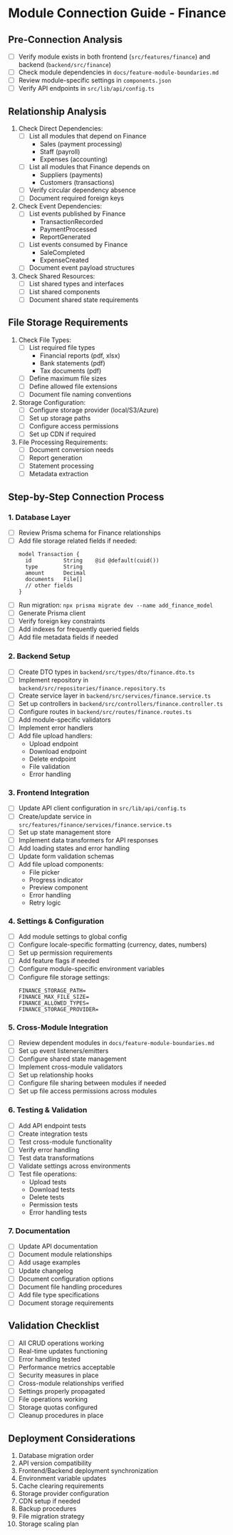 # Module Connection Guide - Finance

## Pre-Connection Analysis
- [ ] Verify module exists in both frontend (`src/features/finance`) and backend (`backend/src/finance`)
- [ ] Check module dependencies in `docs/feature-module-boundaries.md`
- [ ] Review module-specific settings in `components.json`
- [ ] Verify API endpoints in `src/lib/api/config.ts`

## Relationship Analysis
1. Check Direct Dependencies:
   - [ ] List all modules that depend on Finance
     * Sales (payment processing)
     * Staff (payroll)
     * Expenses (accounting)
   - [ ] List all modules that Finance depends on
     * Suppliers (payments)
     * Customers (transactions)
   - [ ] Verify circular dependency absence
   - [ ] Document required foreign keys

2. Check Event Dependencies:
   - [ ] List events published by Finance
     * TransactionRecorded
     * PaymentProcessed
     * ReportGenerated
   - [ ] List events consumed by Finance
     * SaleCompleted
     * ExpenseCreated
   - [ ] Document event payload structures

3. Check Shared Resources:
   - [ ] List shared types and interfaces
   - [ ] List shared components
   - [ ] Document shared state requirements

## File Storage Requirements
1. Check File Types:
   - [ ] List required file types
     * Financial reports (pdf, xlsx)
     * Bank statements (pdf)
     * Tax documents (pdf)
   - [ ] Define maximum file sizes
   - [ ] Define allowed file extensions
   - [ ] Document file naming conventions

2. Storage Configuration:
   - [ ] Configure storage provider (local/S3/Azure)
   - [ ] Set up storage paths
   - [ ] Configure access permissions
   - [ ] Set up CDN if required

3. File Processing Requirements:
   - [ ] Document conversion needs
   - [ ] Report generation
   - [ ] Statement processing
   - [ ] Metadata extraction

## Step-by-Step Connection Process

### 1. Database Layer
- [ ] Review Prisma schema for Finance relationships
- [ ] Add file storage related fields if needed:
  ```prisma
  model Transaction {
    id          String    @id @default(cuid())
    type        String
    amount      Decimal
    documents   File[]
    // other fields
  }
  ```
- [ ] Run migration: `npx prisma migrate dev --name add_finance_model`
- [ ] Generate Prisma client
- [ ] Verify foreign key constraints
- [ ] Add indexes for frequently queried fields
- [ ] Add file metadata fields if needed

### 2. Backend Setup
- [ ] Create DTO types in `backend/src/types/dto/finance.dto.ts`
- [ ] Implement repository in `backend/src/repositories/finance.repository.ts`
- [ ] Create service layer in `backend/src/services/finance.service.ts`
- [ ] Set up controllers in `backend/src/controllers/finance.controller.ts`
- [ ] Configure routes in `backend/src/routes/finance.routes.ts`
- [ ] Add module-specific validators
- [ ] Implement error handlers
- [ ] Add file upload handlers:
  - Upload endpoint
  - Download endpoint
  - Delete endpoint
  - File validation
  - Error handling

### 3. Frontend Integration
- [ ] Update API client configuration in `src/lib/api/config.ts`
- [ ] Create/update service in `src/features/finance/services/finance.service.ts`
- [ ] Set up state management store
- [ ] Implement data transformers for API responses
- [ ] Add loading states and error handling
- [ ] Update form validation schemas
- [ ] Add file upload components:
  - File picker
  - Progress indicator
  - Preview component
  - Error handling
  - Retry logic

### 4. Settings & Configuration
- [ ] Add module settings to global config
- [ ] Configure locale-specific formatting (currency, dates, numbers)
- [ ] Set up permission requirements
- [ ] Add feature flags if needed
- [ ] Configure module-specific environment variables
- [ ] Configure file storage settings:
  ```env
  FINANCE_STORAGE_PATH=
  FINANCE_MAX_FILE_SIZE=
  FINANCE_ALLOWED_TYPES=
  FINANCE_STORAGE_PROVIDER=
  ```

### 5. Cross-Module Integration
- [ ] Review dependent modules in `docs/feature-module-boundaries.md`
- [ ] Set up event listeners/emitters
- [ ] Configure shared state management
- [ ] Implement cross-module validators
- [ ] Set up relationship hooks
- [ ] Configure file sharing between modules if needed
- [ ] Set up file access permissions across modules

### 6. Testing & Validation
- [ ] Add API endpoint tests
- [ ] Create integration tests
- [ ] Test cross-module functionality
- [ ] Verify error handling
- [ ] Test data transformations
- [ ] Validate settings across environments
- [ ] Test file operations:
  - Upload tests
  - Download tests
  - Delete tests
  - Permission tests
  - Error handling tests

### 7. Documentation
- [ ] Update API documentation
- [ ] Document module relationships
- [ ] Add usage examples
- [ ] Update changelog
- [ ] Document configuration options
- [ ] Document file handling procedures
- [ ] Add file type specifications
- [ ] Document storage requirements

## Validation Checklist
- [ ] All CRUD operations working
- [ ] Real-time updates functioning
- [ ] Error handling tested
- [ ] Performance metrics acceptable
- [ ] Security measures in place
- [ ] Cross-module relationships verified
- [ ] Settings properly propagated
- [ ] File operations working
- [ ] Storage quotas configured
- [ ] Cleanup procedures in place

## Deployment Considerations
1. Database migration order
2. API version compatibility
3. Frontend/Backend deployment synchronization
4. Environment variable updates
5. Cache clearing requirements
6. Storage provider configuration
7. CDN setup if needed
8. Backup procedures
9. File migration strategy
10. Storage scaling plan
